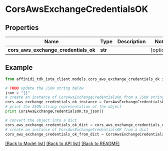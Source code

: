 # CorsAwsExchangeCredentialsOK

## Properties

| Name                                 | Type    | Description | Notes      |
| ------------------------------------ | ------- | ----------- | ---------- |
| **cors_aws_exchange_credentials_ok** | **str** |             | [optional] |

## Example

```python
from affinidi_tdk_iota_client.models.cors_aws_exchange_credentials_ok import CorsAwsExchangeCredentialsOK

# TODO update the JSON string below
json = "{}"
# create an instance of CorsAwsExchangeCredentialsOK from a JSON string
cors_aws_exchange_credentials_ok_instance = CorsAwsExchangeCredentialsOK.from_json(json)
# print the JSON string representation of the object
print CorsAwsExchangeCredentialsOK.to_json()

# convert the object into a dict
cors_aws_exchange_credentials_ok_dict = cors_aws_exchange_credentials_ok_instance.to_dict()
# create an instance of CorsAwsExchangeCredentialsOK from a dict
cors_aws_exchange_credentials_ok_from_dict = CorsAwsExchangeCredentialsOK.from_dict(cors_aws_exchange_credentials_ok_dict)
```

[[Back to Model list]](../README.md#documentation-for-models) [[Back to API list]](../README.md#documentation-for-api-endpoints) [[Back to README]](../README.md)

